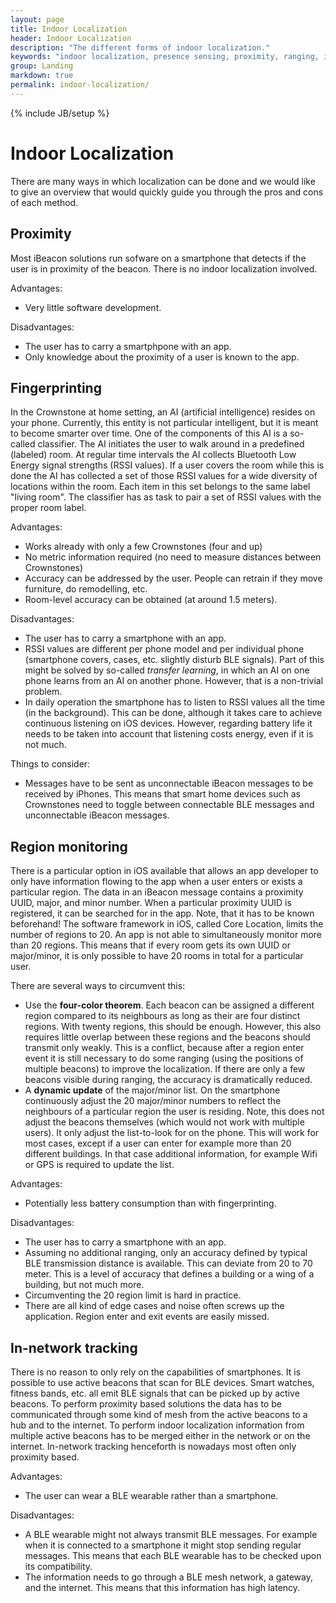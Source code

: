 ```yaml
---
layout: page
title: Indoor Localization
header: Indoor Localization
description: "The different forms of indoor localization."
keywords: "indoor localization, presence sensing, proximity, ranging, iBeacon"
group: Landing
markdown: true
permalink: indoor-localization/
---
```

{% include JB/setup %}

# Indoor Localization

There are many ways in which localization can be done and we would like to give an overview that would quickly guide you through the pros and cons of each method.

## Proximity

Most iBeacon solutions run sofware on a smartphone that detects if the user is in proximity of the beacon. There is no indoor localization involved.

Advantages:

* Very little software development.

Disadvantages:

* The user has to carry a smartphpone with an app.
* Only knowledge about the proximity of a user is known to the app.

## Fingerprinting

In the Crownstone at home setting, an AI (artificial intelligence) resides on your phone. Currently, this entity is not particular intelligent, but it is meant to become smarter over time. One of the components of this AI is a so-called classifier. The AI initiates the user to walk around in a predefined (labeled) room. At regular time intervals the AI collects Bluetooth Low Energy signal strengths (RSSI values). If a user covers the room while this is done the AI has collected a set of those RSSI values for a wide diversity of locations within the room. Each item in this set belongs to the same label "living room". The classifier has as task to pair a set of RSSI values with the proper room label.

Advantages:

* Works already with only a few Crownstones (four and up)
* No metric information required (no need to measure distances between Crownstones)
* Accuracy can be addressed by the user. People can retrain if they move furniture, do remodelling, etc.
* Room-level accuracy can be obtained (at around 1.5 meters).

Disadvantages:

* The user has to carry a smartphone with an app.
* RSSI values are different per phone model and per individual phone (smartphone covers, cases, etc. slightly disturb BLE signals). Part of this might be solved by so-called *transfer learning*, in which an AI on one phone learns from an AI on another phone. However, that is a non-trivial problem.
* In daily operation the smartphone has to listen to RSSI values all the time (in the background). This can be done, although it takes care to achieve continuous listening on iOS devices. However, regarding battery life it needs to be taken into account that listening costs energy, even if it is not much. 

Things to consider:

* Messages have to be sent as unconnectable iBeacon messages to be received by iPhones. This means that smart home devices such as Crownstones need to toggle between connectable BLE messages and unconnectable iBeacon messages.

## Region monitoring

There is a particular option in iOS available that allows an app developer to only have information flowing to the app when a user enters or exists a particular region. The data in an iBeacon message contains a proximity UUID, major, and minor number. When a particular proximity UUID is registered, it can be searched for in the app. Note, that it has to be known beforehand! The software framework in iOS, called Core Location, limits the number of regions to 20. An app is not able to simultaneously monitor more than 20 regions. This means that if every room gets its own UUID or major/minor, it is only possible to have 20 rooms in total for a particular user.

There are several ways to circumvent this:

* Use the **four-color theorem**. Each beacon can be assigned a different region compared to its neighbours as long as their are four distinct regions. With twenty regions, this should be enough. However, this also requires little overlap between these regions and the beacons should transmit only weakly. This is a conflict, because after a region enter event it is still necessary to do some ranging (using the positions of multiple beacons) to improve the localization. If there are only a few beacons visible during ranging, the accuracy is dramatically reduced.
* A **dynamic update** of the major/minor list. On the smartphone continuously adjust the 20 major/minor numbers to reflect the neighbours of a particular region the user is residing. Note, this does not adjust the beacons themselves (which would not work with multiple users). It only adjust the list-to-look for on the phone. This will work for most cases, except if a user can enter for example more than 20 different buildings. In that case additional information, for example Wifi or GPS is required to update the list.

Advantages:

* Potentially less battery consumption than with fingerprinting.

Disadvantages:

* The user has to carry a smartphone with an app.
* Assuming no additional ranging, only an accuracy defined by typical BLE transmission distance is available. This can deviate from 20 to 70 meter. This is a level of accuracy that defines a building or a wing of a building, but not much more.
* Circumventing the 20 region limit is hard in practice. 
* There are all kind of edge cases and noise often screws up the application. Region enter and exit events are easily missed. 

## In-network tracking

There is no reason to only rely on the capabilities of smartphones. It is possible to use active beacons that scan for BLE devices. Smart watches, fitness bands, etc. all emit BLE signals that can be picked up by active beacons. To perform proximity based solutions the data has to be communicated through some kind of mesh from the active beacons to a hub and to the internet. To perform indoor localization information from multiple active beacons has to be merged either in the network or on the internet. In-network tracking henceforth is nowadays most often only proximity based. 

Advantages:

* The user can wear a BLE wearable rather than a smartphone.

Disadvantages:

* A BLE wearable might not always transmit BLE messages. For example when it is connected to a smartphone it might stop sending regular messages. This means that each BLE wearable has to be checked upon its compatibility.
* The information needs to go through a BLE mesh network, a gateway, and the internet. This means that this information has high latency.




